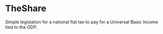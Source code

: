 # TheShare
Simple legislation for a national flat tax to pay for a Universal Basic Income tied to the GDP. 
